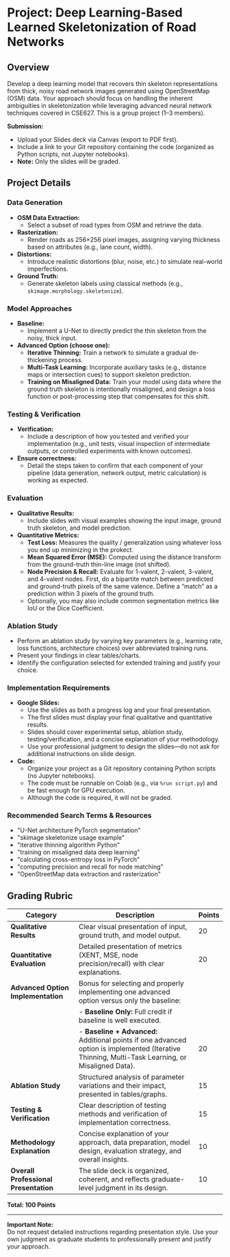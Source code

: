 # Project: Deep Learning-Based Learned Skeletonization of Road Networks

## Overview

Develop a deep learning model that recovers thin skeleton representations from thick, noisy road network images generated using OpenStreetMap (OSM) data. Your approach should focus on handling the inherent ambiguities in skeletonization while leveraging advanced neural network techniques covered in CSE627. This is a group project (1–3 members).

**Submission:**  
- Upload your Slides deck via Canvas (export to PDF first).  
- Include a link to your Git repository containing the code (organized as Python scripts, not Jupyter notebooks).  
- **Note:** Only the slides will be graded.

## Project Details

### Data Generation
- **OSM Data Extraction:**  
  - Select a subset of road types from OSM and retrieve the data.
- **Rasterization:**  
  - Render roads as 256×256 pixel images, assigning varying thickness based on attributes (e.g., lane count, width).
- **Distortions:**  
  - Introduce realistic distortions (blur, noise, etc.) to simulate real-world imperfections.
- **Ground Truth:**  
  - Generate skeleton labels using classical methods (e.g., `skimage.morphology.skeletonize`).

### Model Approaches
- **Baseline:**  
  - Implement a U-Net to directly predict the thin skeleton from the noisy, thick input.
- **Advanced Option (choose one):**
  - **Iterative Thinning:** Train a network to simulate a gradual de-thickening process.
  - **Multi-Task Learning:** Incorporate auxiliary tasks (e.g., distance maps or intersection cues) to support skeleton prediction.
  - **Training on Misaligned Data:** Train your model using data where the ground truth skeleton is intentionally misaligned, and design a loss function or post-processing step that compensates for this shift.

### Testing & Verification
- **Verification:**  
  - Include a description of how you tested and verified your implementation (e.g., unit tests, visual inspection of intermediate outputs, or controlled experiments with known outcomes).
- **Ensure correctness:**  
  - Detail the steps taken to confirm that each component of your pipeline (data generation, network output, metric calculation) is working as expected.

### Evaluation
- **Qualitative Results:**  
  - Include slides with visual examples showing the input image, ground truth skeleton, and model prediction.
- **Quantitative Metrics:**  
  - **Test Loss:** Measures the quality / generalization using whatever loss you end up minimizing in the prokect.
  - **Mean Squared Error (MSE):** Computed using the distance transform from the ground-truth thin-line image (not shifted).
  - **Node Precision & Recall:** Evaluate for 1-valent, 2-valent, 3-valent, and 4-valent nodes. First, do a bipartite match between predicted and ground-truth pixels of the same valence. Define a “match” as a prediction within 3 pixels of the ground truth.
  - Optionally, you may also include common segmentation metrics like IoU or the Dice Coefficient.

### Ablation Study
- Perform an ablation study by varying key parameters (e.g., learning rate, loss functions, architecture choices) over abbreviated training runs.
- Present your findings in clear tables/charts.
- Identify the configuration selected for extended training and justify your choice.

### Implementation Requirements
- **Google Slides:**  
  - Use the slides as both a progress log and your final presentation.
  - The first slides must display your final qualitative and quantitative results.
  - Slides should cover experimental setup, ablation study, testing/verification, and a concise explanation of your methodology.
  - Use your professional judgment to design the slides—do not ask for additional instructions on slide design.
- **Code:**  
  - Organize your project as a Git repository containing Python scripts (no Jupyter notebooks).
  - The code must be runnable on Colab (e.g., via `%run script.py`) and be fast enough for GPU execution.
  - Although the code is required, it will not be graded.

### Recommended Search Terms & Resources
- "U-Net architecture PyTorch segmentation"
- "skimage skeletonize usage example"
- "iterative thinning algorithm Python"
- "training on misaligned data deep learning"
- "calculating cross-entropy loss in PyTorch"
- "computing precision and recall for node matching"
- "OpenStreetMap data extraction and rasterization"

## Grading Rubric

| **Category**                                | **Description**                                                                                              | **Points** |
|---------------------------------------------|--------------------------------------------------------------------------------------------------------------|------------|
| **Qualitative Results**                     | Clear visual presentation of input, ground truth, and model output.                                          | 20         |
| **Quantitative Evaluation**                 | Detailed presentation of metrics (XENT, MSE, node precision/recall) with clear explanations.                 | 20         |
| **Advanced Option Implementation**          | Bonus for selecting and properly implementing one advanced option versus only the baseline:              |            |
|                                             | - **Baseline Only:** Full credit if baseline is well executed.                                             |            |
|                                             | - **Baseline + Advanced:** Additional points if one advanced option is implemented (Iterative Thinning, Multi-Task Learning, or Misaligned Data). | 20         |
| **Ablation Study**                          | Structured analysis of parameter variations and their impact, presented in tables/graphs.                      | 15         |
| **Testing & Verification**                  | Clear description of testing methods and verification of implementation correctness.                         | 15         |
| **Methodology Explanation**                 | Concise explanation of your approach, data preparation, model design, evaluation strategy, and overall insights. | 10         |
| **Overall Professional Presentation**       | The slide deck is organized, coherent, and reflects graduate-level judgment in its design.                    | 10         |

**Total: 100 Points**

---

**Important Note:**  
Do not request detailed instructions regarding presentation style. Use your own judgment as graduate students to professionally present and justify your approach.
